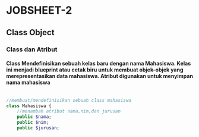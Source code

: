 # JOBSHEET-2

## Class Object
### Class dan Atribut
#### Class Mendefinisikan sebuah kelas baru dengan nama Mahasiswa. Kelas ini menjadi blueprint atau cetak biru untuk membuat objek-objek yang merepresentasikan data mahasiswa. Atribut digunakan untuk menyimpan nama mahasiswa

~~~ php

//membuat/mendefinisikan sebuah class mahasiswa
class Mahasiswa {
    //menambah atribut nama,nim,dan jurusan
    public $nama;
    public $nim;
    public $jurusan;
~~~

### 
